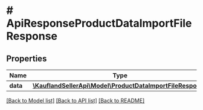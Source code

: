 # # ApiResponseProductDataImportFileResponse

## Properties

Name | Type | Description | Notes
------------ | ------------- | ------------- | -------------
**data** | [**\KauflandSellerApi\Model\ProductDataImportFileResponse**](ProductDataImportFileResponse.md) |  |

[[Back to Model list]](../../README.md#models) [[Back to API list]](../../README.md#endpoints) [[Back to README]](../../README.md)
